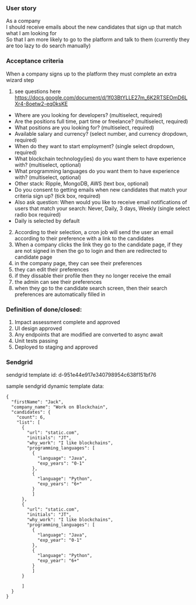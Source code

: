 ### User story
As a company
<br/>I should receive emails about the new candidates that sign up that match what I am looking for
<br/>So that I am more likely to go to the platform and talk to them (currently they are too lazy to do search manually)

### Acceptance criteria
When a company signs up to the platform they must complete an extra wizard step
1. see questions here https://docs.google.com/document/d/1f03BtYLLE27m_6K2RTSEOmD6LXr4-8oetw2-eq0ksKE
* Where are you looking for developers? (multiselect, required)
* Are the positions full time, part time or freelance? (multiselect, required)
* What positions are you looking for? (multiselect, required)
* Available salary and currency? (select number, and currency dropdown, required)
* When do they want to start employment? (single select dropdown, required)
* What blockchain technology(ies) do you want them to have experience with? (multiselect, optional)
* What programming languages do you want them to have experience with? (multiselect, optional)
* Other stack: Ripple, MongoDB, AWS (text box, optional)
* Do you consent to getting emails when new candidates that match your criteria sign up? (tick box, required)
* Also ask question: When would you like to receive email notifications of users that match your search: Never, Daily, 3 days, Weekly (single select radio box required)
* Daily is selected by default
2. According to their selection, a cron job will send the user an email according to their preference with a link to the candidates
3. When a company clicks the link they go to the candidate page, if they are not signed in then the go to login and then are redirected to candidate page
4. in the company page, they can see their preferences
5. they can edit their preferences
6. if they dissable their profile then they no longer receive the email
7. the admin can see their preferences
8. when they go to the candidate search screen, then their search preferences are automatically filled in

### Definition of done/closed:
1. Impact assessment complete and approved
2. UI design approved
3. Any endpoints that are modified are converted to async await
4. Unit tests passing
5. Deployed to staging and approved

### Sendgrid
sendgrid template id: d-951e44e917e340798954c638f151bf76

sample sendgrid dynamic template data:
```
{
  "firstName": "Jack",
  "company_name": "Work on Blockchain",
  "candidates": {
    "count": 6,
    "list": [
      {
        "url": "static.com",
        "initials": "JT",
        "why_work": "I like blockchains",
        "programming_languages": [
          {
            "language": "Java",
            "exp_years": "0-1"
          },
          {
            "language": "Python",
            "exp_years": "6+"
          }
          ]
      },
      {
        "url": "static.com",
        "initials": "JT",
        "why_work": "I like blockchains",
        "programming_languages": [
          {
            "language": "Java",
            "exp_year": "0-1"
          },
          {
            "language": "Python",
            "exp_year": "6+"
          }
          ]
      }
      
      ]
  }
}
```